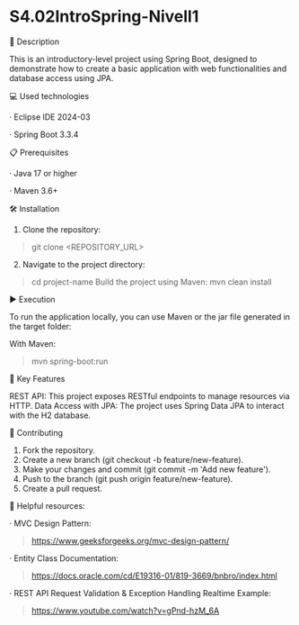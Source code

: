 # S4.02IntroSpring-Nivell1

📄 Description

This is an introductory-level project using Spring Boot, designed to demonstrate how to create a basic application with web functionalities and database access using JPA.

 

💻 Used technologies

· Eclipse IDE 2024-03 

· Spring Boot 3.3.4

 

📋 Prerequisites

· Java 17 or higher 

· Maven 3.6+

 

🛠️ Installation

1. Clone the repository:
> git clone <REPOSITORY_URL>
2. Navigate to the project directory:
> cd project-name
Build the project using Maven:
> mvn clean install

 

▶️ Execution

To run the application locally, you can use Maven or the jar file generated in the target folder:

With Maven:
> mvn spring-boot:run

 

🔑 Key Features

REST API: This project exposes RESTful endpoints to manage resources via HTTP.
Data Access with JPA: The project uses Spring Data JPA to interact with the H2 database.



🤝 Contributing
1. Fork the repository.
2. Create a new branch (git checkout -b feature/new-feature).
3. Make your changes and commit (git commit -m 'Add new feature').
4. Push to the branch (git push origin feature/new-feature).
5. Create a pull request.

 

🔗 Helpful resources: 

· MVC Design Pattern: 
> https://www.geeksforgeeks.org/mvc-design-pattern/

· Entity Class Documentation: 
> https://docs.oracle.com/cd/E19316-01/819-3669/bnbro/index.html

· REST API Request Validation & Exception Handling Realtime Example: 
> https://www.youtube.com/watch?v=gPnd-hzM_6A

